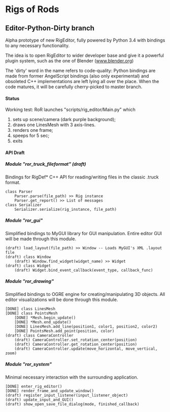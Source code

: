 # Rigs of Rods 
## Editor-Python-Dirty branch

Alpha prototype of new RigEditor, fully powered by Python 3.4 with bindings to any necessary functionality.

The idea is to open RigEditor to wider developer base and give it a powerful plugin system, such as the one of Blender (www.blender.org)

The 'dirty' word in the name refers to code-quality: Python bindings are made 
from former AngelScript bindings (also only experimental) and obsoleted C++ 
implementations are left lying all over the place. When the code matures, 
it will be carefully cherry-picked to master branch.

#### Status

Working test: RoR launches "scripts/rig_editor/Main.py" which
1. sets up scene/camera (dark purple background);
2. draws one LinesMesh with 3 axis-lines. 
3. renders one frame; 
4. speeps for 5 sec; 
5. exits

#### API Draft

##### Module "ror_truck_fileformat" (draft)
Bindings for RigDef* C++ API for reading/writing files in the classic .truck format.

    class Parser
        Parser.parse(file_path) >> Rig instance
        Parser.get_report() >> List of messages
    class Serializer
        Serializer.serialize(rig_instance, file_path)

##### Module "ror_gui"
Simplified bindings to MyGUI library for GUI manipulation. Entire editor GUI will be made through this module.

    (draft) load_layout(file_path) >> Window -- Loads MyGUI's XML .layout file
    (draft) class Window
        (draft) Window.find_widget(widget_name) >> Widget
    (draft) class Widget
        (draft) Widget.bind_event_callback(event_type, callback_func)
    
##### Module "ror_drawing"
Simplified bindings to OGRE engine for creating/manipulating 3D objects. All editor visualizations will be done through this module.

    [DONE] class LinesMesh
    [DONE] class PointsMesh
        [DONE] *Mesh.begin_update()
        [DONE] *Mesh.end_update()
        [DONE] LinesMesh.add_line(position1, color1, position2, color2)
        [DONE] PointsMesh.add_point(position, color)
    (draft) class CameraController
        (draft) CameraController.set_rotation_center(position)
        (draft) CameraController.get_rotation_center(position)
        (draft) CameraController.update(move_horizontal, move_vertical, zoom)

##### Module "ror_system"
Minimal necessary interaction with the surrounding application.

    [DONE] enter_rig_editor()
    [DONE] render_frame_and_update_window()
    (draft) register_input_listener(input_listener_object)
    (draft) update_input_and_GUI()
    (draft) show_open_save_file_dialog(mode, finished_callback)
    
    